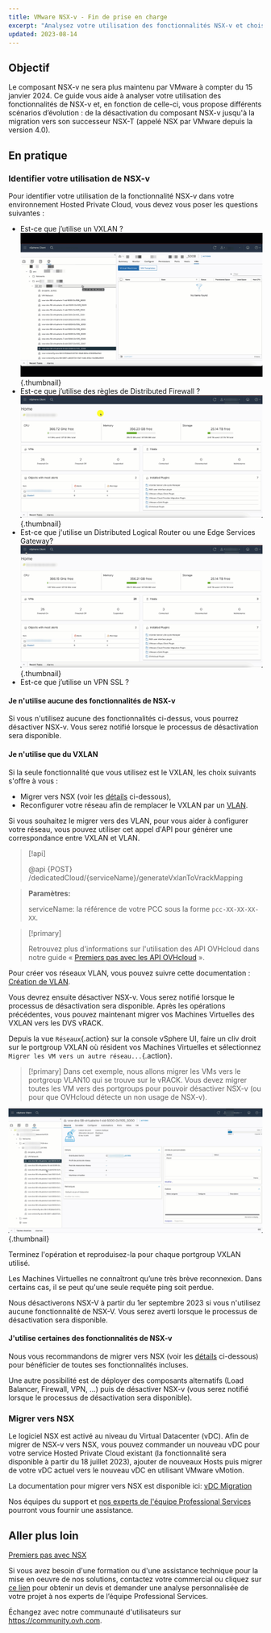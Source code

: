 ```yaml
---
title: VMware NSX-v - Fin de prise en charge
excerpt: "Analysez votre utilisation des fonctionnalités NSX-v et choisissez entre les différents scénarios possibles d’évolution, allant de la désactivation du composant NSX-v jusqu'à la migration vers NSX"
updated: 2023-08-14
---
```


## Objectif

Le composant NSX-v ne sera plus maintenu par VMware à compter du 15 janvier 2024. Ce guide vous aide à analyser votre utilisation des fonctionnalités de NSX-v et, en fonction de celle-ci, vous propose différents scénarios d’évolution : de la désactivation du composant NSX-v jusqu'à la migration vers son successeur NSX-T (appelé NSX par VMware depuis la version 4.0).

## En pratique

### Identifier votre utilisation de NSX-v

Pour identifier votre utilisation de la fonctionnalité NSX-v dans votre environnement Hosted Private Cloud, vous devez vous poser les questions suivantes :

- Est-ce que j’utilise un VXLAN ?
![NSX VXLAN](images/vxlan.gif){.thumbnail}
- Est-ce que j’utilise des règles de Distributed Firewall ?
![NSX DFW](images/DFW.gif){.thumbnail}
- Est-ce que j'utilise un Distributed Logical Router  ou une Edge Services Gateway?
![NSX DFW](images/dlr-edge.gif){.thumbnail}
- Est-ce que j’utilise un VPN SSL ?

#### Je n'utilise aucune des fonctionnalités de NSX-v

Si vous n'utilisez aucune des fonctionnalités ci-dessus, vous pourrez désactiver NSX-v. Vous serez notifié lorsque le processus de désactivation sera disponible.

#### Je n'utilise que du VXLAN

Si la seule fonctionnalité que vous utilisez est le VXLAN, les choix suivants s'offre à vous :

- Migrer vers NSX (voir les [détails](#migration) ci-dessous),
- Reconfigurer votre réseau afin de remplacer le VXLAN par un [VLAN](/pages/cloud/private-cloud/creation_vlan).

Si vous souhaitez le migrer vers des VLAN, pour vous aider à configurer votre réseau, vous pouvez utiliser cet appel d'API pour générer une correspondance entre VXLAN et VLAN.

> [!api]
>
> @api {POST} /dedicatedCloud/{serviceName}/generateVxlanToVrackMapping
>

> **Paramètres:**
>
> serviceName: la référence de votre PCC sous la forme `pcc-XX-XX-XX-XX`.

> [!primary]
>
> Retrouvez plus d'informations sur l'utilisation des API OVHcloud dans notre guide « [Premiers pas avec les API OVHcloud](/pages/account/api/first-steps) ».

Pour créer vos réseaux VLAN, vous pouvez suivre cette documentation : [Création de VLAN](/pages/cloud/private-cloud/creation_vlan).

Vous devrez ensuite désactiver NSX-v. Vous serez notifié lorsque le processus de désactivation sera disponible.
Après les opérations précédentes, vous pouvez maintenant migrer vos Machines Virtuelles des VXLAN vers les DVS vRACK.

Depuis la vue `Réseaux`{.action} sur la console vSphere UI, faire un cliv droit sur le portgroup VXLAN où résident vos Machines Virtuelles et sélectionnez `Migrer les VM vers un autre réseau...`{.action}.

> [!primary]
> Dans cet exemple, nous allons migrer les VMs vers le portgroup VLAN10 qui se trouve sur le vRACK. Vous devez migrer toutes les VM vers des portgroups pour pouvoir désactiver NSX-v (ou pour que OVHcloud détecte un non usage de NSX-v).

![NSX DVS](images/migration.gif){.thumbnail}

Terminez l'opération et reproduisez-la pour chaque portgroup VXLAN utilisé.

Les Machines Virtuelles ne connaîtront qu’une très brève reconnexion. Dans certains cas, il se peut qu'une seule requête ping soit perdue.

Nous désactiverons NSX-V à partir du 1er septembre 2023 si vous n'utilisez aucune fonctionnalité de NSX-V.
Vous serez averti lorsque le processus de désactivation sera disponible.

#### J'utilise certaines des fonctionnalités de NSX-v

Nous vous recommandons de migrer vers NSX (voir les [détails](#migration) ci-dessous) pour bénéficier de toutes ses fonctionnalités incluses.

Une autre possibilité est de déployer des composants alternatifs (Load Balancer, Firewall, VPN, ...) puis de désactiver NSX-v (vous serez notifié lorsque le processus de désactivation sera disponible).

### Migrer vers NSX <a name="migration"></a>

Le logiciel NSX est activé au niveau du Virtual Datacenter (vDC). Afin de migrer de NSX-v vers NSX, vous pouvez commander un nouveau vDC pour votre service Hosted Private Cloud existant (la fonctionnalité sera disponible à partir du 18 juillet 2023), ajouter de nouveaux Hosts puis migrer de votre vDC actuel vers le nouveau vDC en utilisant VMware vMotion.

La documentation pour migrer vers NSX est disponible ici: [vDC Migration](/pages/cloud/private-cloud/service-migration-vdc)

Nos équipes du support et [nos experts de l'équipe Professional Services](https://www.ovhcloud.com/fr/professional-services/) pourront vous fournir une assistance.

## Aller plus loin <a name="gofurther"></a>

[Premiers pas avec NSX](/pages/cloud/private-cloud/nsx-01-first-steps)

Si vous avez besoin d'une formation ou d'une assistance technique pour la mise en oeuvre de nos solutions, contactez votre commercial ou cliquez sur [ce lien](https://www.ovhcloud.com/fr/professional-services/) pour obtenir un devis et demander une analyse personnalisée de votre projet à nos experts de l’équipe Professional Services.

Échangez avec notre communauté d'utilisateurs sur <https://community.ovh.com>.

